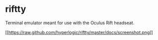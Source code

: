 riftty
============

Terminal emulator meant for use with the Oculus Rift headseat.

[[https://raw.github.com/hyperlogic/riftty/master/docs/screenshot.png]]

